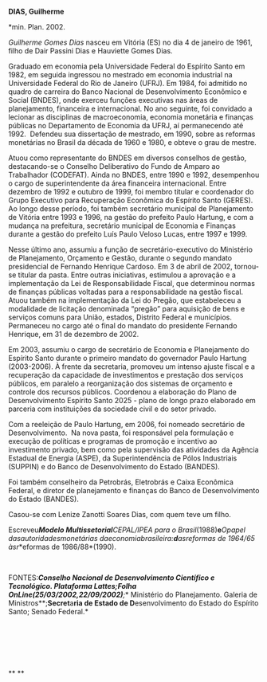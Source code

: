 **DIAS, Guilherme**

\*min. Plan. 2002.

*Guilherme Gomes Dias* nasceu em Vitória (ES) no dia 4 de janeiro de
1961, filho de Dair Passini Dias e Hauviette Gomes Dias.

Graduado em economia pela Universidade Federal do Espírito Santo em
1982, em seguida ingressou no mestrado em economia industrial na
Universidade Federal do Rio de Janeiro (UFRJ). Em 1984, foi admitido no
quadro de carreira do Banco Nacional de Desenvolvimento Econômico e
Social (BNDES), onde exerceu funções executivas nas áreas de
planejamento, financeira e internacional. No ano seguinte, foi convidado
a lecionar as disciplinas de macroeconomia, economia monetária e
finanças públicas no Departamento de Economia da UFRJ, aí permanecendo
até 1992.  Defendeu sua dissertação de mestrado, em 1990, sobre as
reformas monetárias no Brasil da década de 1960 e 1980, e obteve o grau
de mestre.

Atuou como representante do BNDES em diversos conselhos de gestão,
destacando-se o Conselho Deliberativo do Fundo de Amparo ao Trabalhador
(CODEFAT). Ainda no BNDES, entre 1990 e 1992, desempenhou o cargo de
superintendente da área financeira internacional. Entre dezembro de 1992
e outubro de 1999, foi membro titular e coordenador do Grupo Executivo
para Recuperação Econômica do Espírito Santo (GERES). Ao longo desse
período, foi também secretário municipal de Planejamento de Vitória
entre 1993 e 1996, na gestão do prefeito Paulo Hartung, e com a mudança
na prefeitura, secretário municipal de Economia e Finanças durante a
gestão do prefeito Luís Paulo Veloso Lucas, entre 1997 e 1999.

Nesse último ano, assumiu a função de secretário-executivo do Ministério
de Planejamento, Orçamento e Gestão, durante o segundo mandato
presidencial de Fernando Henrique Cardoso. Em 3 de abril de 2002,
tornou-se titular da pasta. Entre outras iniciativas, estimulou a
aprovação e a implementação da Lei de Responsabilidade Fiscal, que
determinou normas de finanças públicas voltadas para a responsabilidade
na gestão fiscal. Atuou também na implementação da Lei do Pregão, que
estabeleceu a modalidade de licitação denominada “pregão” para aquisição
de bens e serviços comuns para União, estados, Distrito Federal e
municípios. Permaneceu no cargo até o final do mandato do presidente
Fernando Henrique, em 31 de dezembro de 2002.

Em 2003, assumiu o cargo de secretário de Economia e Planejamento do
Espírito Santo durante o primeiro mandato do governador Paulo Hartung
(2003-2006). À frente da secretaria, promoveu um intenso ajuste fiscal e
a recuperação da capacidade de investimentos e prestação dos serviços
públicos, em paralelo a reorganização dos sistemas de orçamento e
controle dos recursos públicos. Coordenou a elaboração do Plano de
Desenvolvimento Espírito Santo 2025 - plano de longo prazo elaborado em
parceria com instituições da sociedade civil e do setor privado.

Com a reeleição de Paulo Hartung, em 2006, foi nomeado secretário de
Desenvolvimento.  Na nova pasta, foi responsável pela formulação e
execução de políticas e programas de promoção e incentivo ao
investimento privado, bem como pela supervisão das atividades da Agência
Estadual de Energia (ASPE), da Superintendência de Pólos Industriais
(SUPPIN) e do Banco de Desenvolvimento do Estado (BANDES).

Foi também conselheiro da Petrobrás, Eletrobrás e Caixa Econômica
Federal, e diretor de planejamento e finanças do Banco de
Desenvolvimento do Estado (BANDES).

Casou-se com Lenize Zanotti Soares Dias, com quem teve um filho.

Escreveu***Modelo Multissetorial**CEPAL/IPEA para o
Brasil*(1988)**e***O**p**apel das**a**utoridades**m**onetárias
da**e**conomia**b**rasileira:**d**as**r**e**formas de 1964/65
às**r**eformas de 1986/88*(1990).

            

FONTES:***Conselho Nacional de Desenvolvimento Científico e Tecnológico.
Plataforma Lattes;****Folha
OnLine****(**25/03/2002**,**22/09/2002**)**;** Ministério do
Planejamento. Galeria de Ministros**;**Secret**a**ria de Estado de
D**esenvolvimento do Estado do Espírito Santo; Senado Federal.*

 

 

 

** **

 

 

 

 
